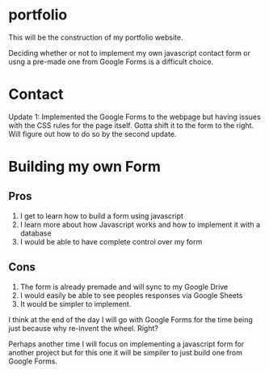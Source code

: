 portfolio
=========

This will be the construction of my portfolio website. 

Deciding whether or not to implement my own javascript contact form or usng a pre-made one from Google Forms is a difficult choice. 


Contact
=========

Update 1: Implemented the Google Forms to the webpage but having issues with the CSS rules for the page itself. Gotta shift it to the form to the right. Will figure out how to do so by the second update. 


Building my own Form 
=========

Pros
---------
1) I get to learn how to build a form using javascript 
2) I learn more about how Javascript works and how to implement it with a database 
3) I would be able to have complete control over my form 

Cons
---------
1) The form is already premade and will sync to my Google Drive 
2) I would easily be able to see peoples responses via Google Sheets 
3) It would be simpler to implement. 

I think at the end of the day I will go with Google Forms for the time being just because why re-invent the wheel. Right? 

Perhaps another time I will focus on implementing a javascript form for another project but for this one it will be simpiler to just build one from Google Forms. 


